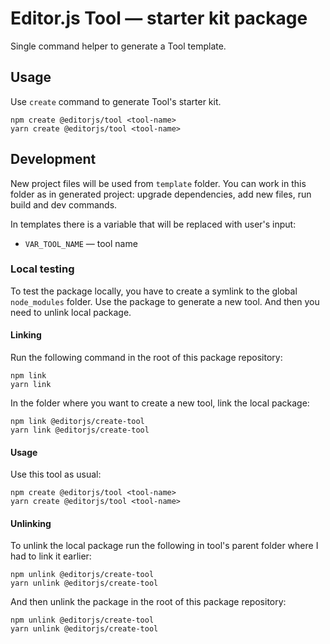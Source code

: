 

# Editor.js Tool — starter kit package

Single command helper to generate a Tool template.

## Usage

Use `create` command to generate Tool's starter kit.

```
npm create @editorjs/tool <tool-name>
yarn create @editorjs/tool <tool-name>
```

## Development

New project files will be used from `template` folder. You can work in this folder as in generated project: upgrade dependencies, add new files, run build and dev commands.

In templates there is a variable that will be replaced with user's input:

- `VAR_TOOL_NAME` — tool name

### Local testing

To test the package locally, you have to create a symlink to the global `node_modules` folder. Use the package to generate a new tool. And then you need to unlink local package.

#### Linking

Run the following command in the root of this package repository:

```
npm link
yarn link
```

In the folder where you want to create a new tool, link the local package:

```
npm link @editorjs/create-tool
yarn link @editorjs/create-tool
```

#### Usage

Use this tool as usual:

```
npm create @editorjs/tool <tool-name>
yarn create @editorjs/tool <tool-name>
```

#### Unlinking

To unlink the local package run the following in tool's parent folder where I had to link it earlier:

```
npm unlink @editorjs/create-tool
yarn unlink @editorjs/create-tool
```

And then unlink the package in the root of this package repository:

```
npm unlink @editorjs/create-tool
yarn unlink @editorjs/create-tool
```
